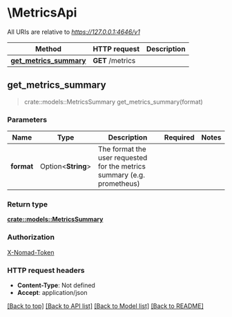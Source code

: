 # \MetricsApi

All URIs are relative to *https://127.0.0.1:4646/v1*

| Method                                                       | HTTP request     | Description |
| ------------------------------------------------------------ | ---------------- | ----------- |
| [**get_metrics_summary**](MetricsApi.md#get_metrics_summary) | **GET** /metrics |

## get_metrics_summary

> crate::models::MetricsSummary get_metrics_summary(format)

### Parameters

| Name       | Type               | Description                                                             | Required | Notes |
| ---------- | ------------------ | ----------------------------------------------------------------------- | -------- | ----- |
| **format** | Option<**String**> | The format the user requested for the metrics summary (e.g. prometheus) |          |

### Return type

[**crate::models::MetricsSummary**](MetricsSummary.md)

### Authorization

[X-Nomad-Token](../README.md#X-Nomad-Token)

### HTTP request headers

- **Content-Type**: Not defined
- **Accept**: application/json

[[Back to top]](#)
[[Back to API list]](../README.md#documentation-for-api-endpoints)
[[Back to Model list]](../README.md#documentation-for-models)
[[Back to README]](../README.md)
